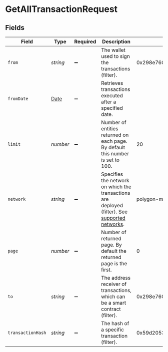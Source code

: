 # GetAllTransactionRequest


## Fields

| Field                                                                                                                                                                  | Type                                                                                                                                                                   | Required                                                                                                                                                               | Description                                                                                                                                                            | Example                                                                                                                                                                |
| ---------------------------------------------------------------------------------------------------------------------------------------------------------------------- | ---------------------------------------------------------------------------------------------------------------------------------------------------------------------- | ---------------------------------------------------------------------------------------------------------------------------------------------------------------------- | ---------------------------------------------------------------------------------------------------------------------------------------------------------------------- | ---------------------------------------------------------------------------------------------------------------------------------------------------------------------- |
| `from`                                                                                                                                                                 | *string*                                                                                                                                                               | :heavy_minus_sign:                                                                                                                                                     | The wallet used to sign the transactions (filter).                                                                                                                     | 0x298e760768c8481780397eE28A127eAd584df4ee                                                                                                                             |
| `fromDate`                                                                                                                                                             | [Date](https://developer.mozilla.org/en-US/docs/Web/JavaScript/Reference/Global_Objects/Date)                                                                          | :heavy_minus_sign:                                                                                                                                                     | Retrieves transactions executed after a specified date.                                                                                                                |                                                                                                                                                                        |
| `limit`                                                                                                                                                                | *number*                                                                                                                                                               | :heavy_minus_sign:                                                                                                                                                     | Number of entities returned on each page. By default this number is set to 100.                                                                                        | 20                                                                                                                                                                     |
| `network`                                                                                                                                                              | *string*                                                                                                                                                               | :heavy_minus_sign:                                                                                                                                                     | Specifies the network on which the transactions are deployed (filter). See <a href='https://docs.starton.com/docs/overview#supported-networks'>supported networks</a>. | polygon-mumbai                                                                                                                                                         |
| `page`                                                                                                                                                                 | *number*                                                                                                                                                               | :heavy_minus_sign:                                                                                                                                                     | Number of returned page. By default the returned page is the first.                                                                                                    | 0                                                                                                                                                                      |
| `to`                                                                                                                                                                   | *string*                                                                                                                                                               | :heavy_minus_sign:                                                                                                                                                     | The address receiver of transactions, which can be a smart contract (filter).                                                                                          | 0x298e760768c8481780397eE28A127eAd584df4ee                                                                                                                             |
| `transactionHash`                                                                                                                                                      | *string*                                                                                                                                                               | :heavy_minus_sign:                                                                                                                                                     | The hash of a specific transaction (filter).                                                                                                                           | 0x59d2053f9d73d9e7d81acab1890b7f53d1718d27947092a5962e49e59b2596b5                                                                                                     |